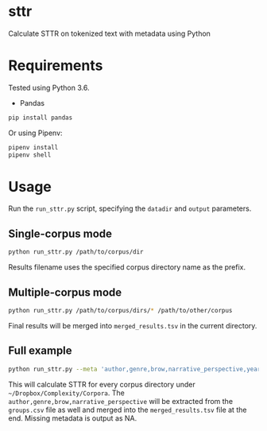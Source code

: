 # sttr

Calculate STTR on tokenized text with metadata using Python

# Requirements

Tested using Python 3.6.

-   Pandas

```bash
pip install pandas
```

Or using Pipenv:

```bash
pipenv install
pipenv shell
```

# Usage

Run the `run_sttr.py` script, specifying the `datadir` and `output` parameters.

## Single-corpus mode

```bash
python run_sttr.py /path/to/corpus/dir
```

Results filename uses the specified corpus directory name as the prefix.

## Multiple-corpus mode

```bash
python run_sttr.py /path/to/corpus/dirs/* /path/to/other/corpus
```

Final results will be merged into `merged_results.tsv` in the current directory.

## Full example

```bash
python run_sttr.py --meta 'author,genre,brow,narrative_perspective,year' ~/Dropbox/Complexity/Corpora/*
```

This will calculate STTR for every corpus directory under `~/Dropbox/Complexity/Corpora`. The `author,genre,brow,narrative_perspective` will be extracted from the `groups.csv` file as well and merged into the `merged_results.tsv` file at the end. Missing metadata is output as NA.

